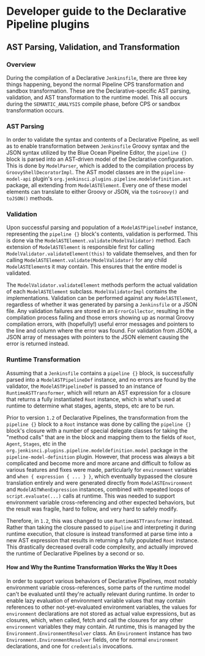 # Developer guide to the Declarative Pipeline plugins

## AST Parsing, Validation, and Transformation

### Overview

During the compilation of a Declarative `Jenkinsfile`, there are three key
things happening, beyond the normal Pipeline CPS transformation and sandbox
transformation. These are the Declarative-specific AST parsing, validation,
and AST transformation to the runtime model. This all occurs during the
`SEMANTIC_ANALYSIS` compile phase, before CPS or sandbox transformation
occurs.

### AST Parsing

In order to validate the syntax and contents of a Declarative Pipeline, as
well as to enable transformation between `Jenkinsfile` Groovy syntax and the
JSON syntax utilized by the Blue Ocean Pipeline Editor, the `pipeline {}`
block is parsed into an AST-driven model of the Declarative configuration. 
This is done by `ModelParser`, which is added to the compilation process by
`GroovyShellDecoratorImpl`. The AST model classes are in the 
`pipeline-model-api` plugin's 
`org.jenkinsci.plugins.pipeline.modeldefinition.ast` package, all extending
from `ModelASTElement`. Every one of these model elements can translate to
either Groovy or JSON, via the `toGroovy()` and `toJSON()` methods.

### Validation

Upon successful parsing and population of a `ModelASTPipelineDef` instance,
representing the `pipeline {}` block's contents, validation is performed.
This is done via the `ModelASTElement.validate(ModelValidator)` method. Each
extension of `ModelASTElement` is responsible first for calling 
`ModelValidator.validateElement(this)` to validate themselves, and then for
calling `ModelASTElement.validate(ModelValidator)` for any child 
`ModelASTElement`s it may contain. This ensures that the entire model is 
validated.

The `ModelValidator.validateElement` methods perform the actual validation
of each `ModelASTElement` subclass. `ModelValidatorImpl` contains the 
implementations. Validation can be performed against any `ModelASTElement`,
regardless of whether it was generated by parsing a `Jenkinsfile` or a JSON 
file. Any validation failures are stored in an `ErrorCollector`, resulting 
in the compilation process failing and those errors showing up as normal
Groovy compilation errors, with (hopefully!) useful error messages and 
pointers to the line and column where the error was found. For validation
from JSON, a JSON array of messages with pointers to the JSON element 
causing the error is returned instead.

### Runtime Transformation

Assuming that a `Jenkinsfile` contains a `pipeline {}` block, is 
successfully parsed into a `ModelASTPipelineDef` instance, and no errors
are found by the validator, the `ModelASTPipelineDef` is passed to an
instance of `RuntimeASTTransformer`, which will return an AST expression
for a closure that returns a fully instantiated `Root` instance, which is
what's used at runtime to determine what stages, agents, steps, etc are to
be run. 

Prior to version `1.2` of Declarative Pipelines, the transformation from the
`pipeline {}` block to a `Root` instance was done by calling the 
`pipeline {}` block's closure with a number of special delegate classes for
taking the "method calls" that are in the block and mapping them to the 
fields of `Root`, `Agent`, `Stages`, etc in the 
`org.jenkisnci.plugins.pipeline.modeldefinition.model` package in the 
`pipeline-model-definition` plugin. However, that process was always a bit
complicated and become more and more arcane and difficult to follow as 
various features and fixes were made, particularly for `environment` 
variables and `when { expression { ... } }`, which eventually bypassed the
closure translation entirely and were generated directly from 
`ModelASTEnvironment` and `ModelASTWhenExpression` instances, combined with
repeated loops of `script.evaluate(...)` calls at runtime. This was needed
to support environment variable cross-referencing and other expected 
behaviors, but the result was fragile, hard to follow, and very hard to 
safely modify.

Therefore, in `1.2`, this was changed to use `RuntimeASTTransformer` 
instead. Rather than taking the closure passed to `pipeline` and 
interpreting it during runtime execution, that closure is instead 
transformed at parse time into a new AST expression that results in 
returning a fully populated `Root` instance. This drastically decreased
overall code complexity, and actually improved the runtime of Declarative
Pipelines by a second or so.

#### How and Why the Runtime Transformation Works the Way It Does

In order to support various behaviors of Declarative Pipelines, most
notably environment variable cross-references, some parts of the runtime
model can't be evaluated until they're actually relevant during runtime. In
order to enable lazy evaluation of environment variable values that may 
contain references to other not-yet-evaluated environment variables, the
values for `environment` declarations are not stored as actual value 
expressions, but as closures, which, when called, fetch and call the 
closures for any other `environment` variables they may contain. At runtime,
this is managed by the `Environment.EnvironmentResolver` class. An 
`Environment` instance has two `Environment.EnvironmentResolver` fields, one
for normal `environment` declarations, and one for `credentials` 
invocations.

